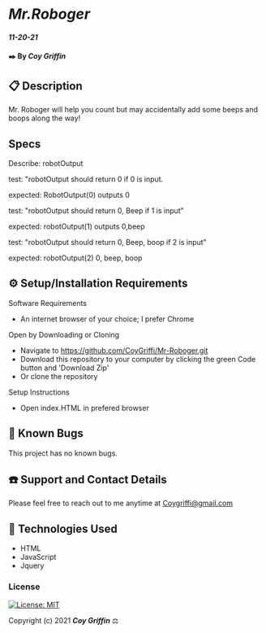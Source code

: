 # _Mr.Roboger_

#### _11-20-21_

#### ✒️ By _**Coy Griffin**_

## 📋 Description

Mr. Roboger will help you count but may accidentally add some beeps and boops along the way!

## Specs
Describe: robotOutput

test: "robotOutput should return 0 if 0 is input.

expected: RobotOutput(0) outputs 0

test: "robotOutput should return 0, Beep if 1 is input"

expected: robotOutput(1) outputs 0,beep

test: "robotOutput should return 0, Beep, boop if 2 is input"

expected: robotOutput(2) 0, beep, boop

## ⚙️ Setup/Installation Requirements 

Software Requirements
* An internet browser of your choice; I prefer Chrome

Open by Downloading or Cloning
* Navigate to https://github.com/CoyGriffi/Mr-Roboger.git
* Download this repository to your computer by clicking the green Code button and 'Download Zip'
* Or clone the repository

Setup Instructions 
* Open index.HTML in prefered browser

## 🐜 Known Bugs

This project has no known bugs. 

## ☎️ Support and Contact Details

Please feel free to reach out to me anytime at <Coygriffi@gmail.com>

## 💾 Technologies Used

* HTML
* JavaScript
* Jquery

### License

[![License: MIT](https://img.shields.io/badge/License-MIT-yellow.svg)](https://opensource.org/licenses/MIT)

Copyright (c) 2021 **_Coy Griffin_** ⚖️